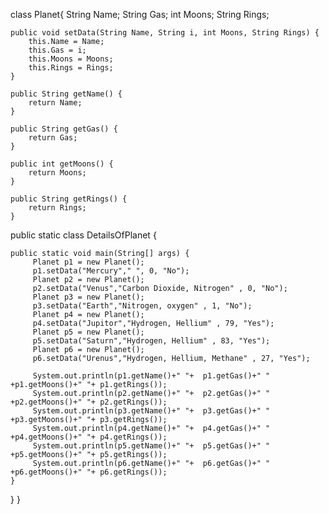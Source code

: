 class Planet{
	String Name;
	String Gas;
	int Moons;
	String Rings;
	
	public void setData(String Name, String i, int Moons, String Rings) {
		this.Name = Name;
		this.Gas = i;
		this.Moons = Moons;
		this.Rings = Rings;
	}

	public String getName() {
		return Name;
	}
	
	public String getGas() {
		return Gas;
	}
	
	public int getMoons() {
		return Moons;
	}
	
	public String getRings() {
		return Rings;
	}
public static class DetailsOfPlanet {

	public static void main(String[] args) {
		 Planet p1 = new Planet();
		 p1.setData("Mercury"," ", 0, "No");
		 Planet p2 = new Planet();
		 p2.setData("Venus","Carbon Dioxide, Nitrogen" , 0, "No"); 
		 Planet p3 = new Planet();
		 p3.setData("Earth","Nitrogen, oxygen" , 1, "No");
		 Planet p4 = new Planet();
		 p4.setData("Jupitor","Hydrogen, Hellium" , 79, "Yes");
		 Planet p5 = new Planet();
		 p5.setData("Saturn","Hydrogen, Hellium" , 83, "Yes");
		 Planet p6 = new Planet();
		 p6.setData("Urenus","Hydrogen, Hellium, Methane" , 27, "Yes");
		 
		 System.out.println(p1.getName()+" "+  p1.getGas()+" " +p1.getMoons()+" "+ p1.getRings());
		 System.out.println(p2.getName()+" "+  p2.getGas()+" " +p2.getMoons()+" "+ p2.getRings());
		 System.out.println(p3.getName()+" "+  p3.getGas()+" " +p3.getMoons()+" "+ p3.getRings());
		 System.out.println(p4.getName()+" "+  p4.getGas()+" " +p4.getMoons()+" "+ p4.getRings());
		 System.out.println(p5.getName()+" "+  p5.getGas()+" " +p5.getMoons()+" "+ p5.getRings());
		 System.out.println(p6.getName()+" "+  p6.getGas()+" " +p6.getMoons()+" "+ p6.getRings());
	}

}
}
